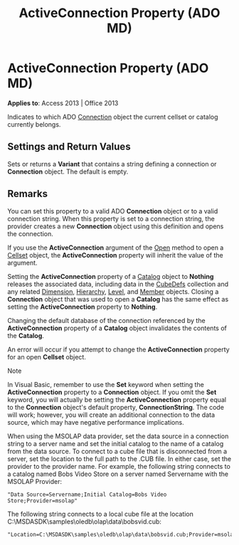 ﻿---
title: ActiveConnection Property (ADO MD)
TOCTitle: ActiveConnection Property (ADO MD)
ms:assetid: d09f0f91-5e1d-01ed-4d83-eaf58ff718a2
ms:mtpsurl: https://msdn.microsoft.com/en-us/library/JJ250043(v=office.15)
ms:contentKeyID: 48547845
ms.date: 09/18/2015
mtps_version: v=office.15
---

# ActiveConnection Property (ADO MD)


**Applies to**: Access 2013 | Office 2013

Indicates to which ADO [Connection](connection-object-ado.md) object the current cellset or catalog currently belongs.

## Settings and Return Values

Sets or returns a **Variant** that contains a string defining a connection or **Connection** object. The default is empty.

## Remarks

You can set this property to a valid ADO **Connection** object or to a valid connection string. When this property is set to a connection string, the provider creates a new **Connection** object using this definition and opens the connection.

If you use the **ActiveConnection** argument of the [Open](open-method-ado-md.md) method to open a [Cellset](cellset-object-ado-md.md) object, the **ActiveConnection** property will inherit the value of the argument.

Setting the **ActiveConnection** property of a [Catalog](catalog-object-ado-md.md) object to **Nothing** releases the associated data, including data in the [CubeDefs](cubedefs-collection-ado-md.md) collection and any related [Dimension](dimension-object-ado-md.md), [Hierarchy](hierarchy-object-ado-md.md), [Level](level-object-ado-md.md), and [Member](member-object-ado-md.md) objects. Closing a **Connection** object that was used to open a **Catalog** has the same effect as setting the **ActiveConnection** property to **Nothing**.

Changing the default database of the connection referenced by the **ActiveConnection** property of a **Catalog** object invalidates the contents of the **Catalog**.

An error will occur if you attempt to change the **ActiveConnection** property for an open **Cellset** object.


> [!NOTE]
> <P>In Visual Basic, remember to use the <STRONG>Set</STRONG> keyword when setting the <STRONG>ActiveConnection</STRONG> property to a <STRONG>Connection</STRONG> object. If you omit the <STRONG>Set</STRONG> keyword, you will actually be setting the <STRONG>ActiveConnection</STRONG> property equal to the <STRONG>Connection</STRONG> object's default property, <STRONG>ConnectionString</STRONG>. The code will work; however, you will create an additional connection to the data source, which may have negative performance implications.</P>



When using the MSOLAP data provider, set the data source in a connection string to a server name and set the initial catalog to the name of a catalog from the data source. To connect to a cube file that is disconnected from a server, set the location to the full path to the .CUB file. In either case, set the provider to the provider name. For example, the following string connects to a catalog named Bobs Video Store on a server named Servername with the MSOLAP Provider:

    "Data Source=Servername;Initial Catalog=Bobs Video Store;Provider=msolap"

The following string connects to a local cube file at the location C:\\MSDASDK\\samples\\oledb\\olap\\data\\bobsvid.cub:

    "Location=C:\MSDASDK\samples\oledb\olap\data\bobsvid.cub;Provider=msolap"

